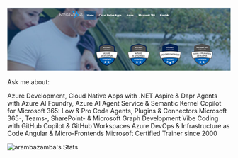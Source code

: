 [![header](_images/header.jpg)](https://www.integrations.at)

Ask me about: 

Azure Development, Cloud Native Apps with .NET Aspire & Dapr
Agents with Azure AI Foundry, Azure AI Agent Service & Semantic Kernel
Copilot for Microsoft 365: Low & Pro Code Agents, Plugins & Connectors
Microsoft 365-, Teams-, SharePoint- & Microsoft Graph Development
Vibe Coding with GitHub Copilot & GitHub Workspaces
Azure DevOps & Infrastructure as Code
Angular & Micro-Frontends
Microsoft Certified Trainer since 2000

![arambazamba's Stats](https://github-readme-stats.vercel.app/api?username=alexander-kastil&theme=vue-dark&show_icons=true&hide_border=true&count_private=true)
